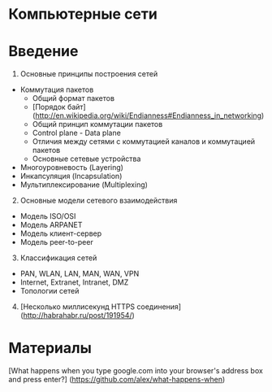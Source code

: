 # Компьютерные сети
# Введение

1. Основные принципы построения сетей
  * Коммутация пакетов
    * Общий формат пакетов 
    * [Порядок байт] (http://en.wikipedia.org/wiki/Endianness#Endianness_in_networking)
    * Общий принцип коммутации пакетов
    * Control plane - Data plane
    * Отличия между сетями с коммутацией каналов и коммутацией пакетов
    * Основные сетевые устройства
  * Многоуровневость (Layering)
  * Инкапсуляция (Incapsulation)
  * Мультиплексирование (Multiplexing)
2. Основные модели сетевого взаимодействия
  * Модель ISO/OSI
  * Модель ARPANET
  * Модель клиент-сервер
  * Модель peer-to-peer  
3. Классификация сетей
  * PAN, WLAN, LAN, MAN, WAN, VPN 
  * Internet, Extranet, Intranet, DMZ
  * Топологии сетей
4. [Несколько миллисекунд HTTPS соединения] (http://habrahabr.ru/post/191954/)

# Материалы
[What happens when you type google.com into your browser's address box and press enter?] (https://github.com/alex/what-happens-when)
